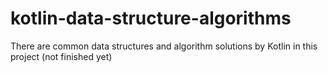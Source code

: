 # kotlin-data-structure-algorithms
There are common data structures and algorithm solutions by Kotlin in this project (not finished yet)
